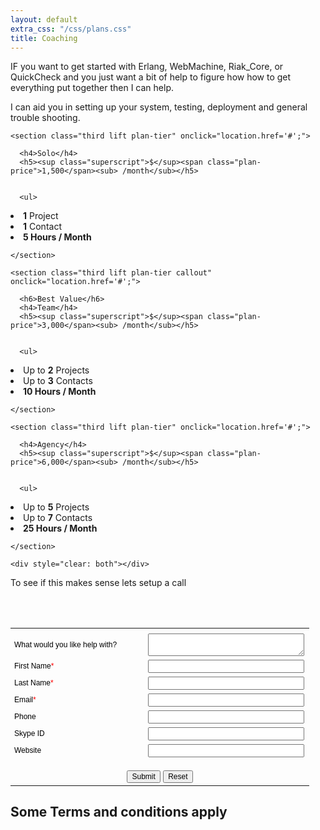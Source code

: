 ```yaml
---
layout: default
extra_css: "/css/plans.css"
title: Coaching
---
```


<div class="wrapper">

IF you want to get started with Erlang, WebMachine, Riak_Core, or
QuickCheck and you just want a bit of help to figure how how to get
everything put together then I can help. 

I can aid you in setting up your system, testing, deployment and
general trouble shooting. 
</div>

  <section class="layer plans">
  <section>

    <section class="third lift plan-tier" onclick="location.href='#';">

      <h4>Solo</h4>
      <h5><sup class="superscript">$</sup><span class="plan-price">1,500</span><sub> /month</sub></h5>


      <ul>
<li><strong>1</strong> Project</li>
<li><strong>1</strong> Contact</li>
<li><strong>5 Hours / Month</strong></li>

</ul>

    </section>

    <section class="third lift plan-tier callout" onclick="location.href='#';">

      <h6>Best Value</h6>
      <h4>Team</h4>
      <h5><sup class="superscript">$</sup><span class="plan-price">3,000</span><sub> /month</sub></h5>


      <ul>
<li>Up to <strong>2</strong> Projects</li>
<li>Up to <strong>3</strong> Contacts</li>
<li><strong>10 Hours / Month </strong></li>
</ul>

    </section>

    <section class="third lift plan-tier" onclick="location.href='#';">

      <h4>Agency</h4>
      <h5><sup class="superscript">$</sup><span class="plan-price">6,000</span><sub> /month</sub></h5>


      <ul>
<li>Up to <strong>5</strong> Projects</li>
<li>Up to <strong>7</strong> Contacts</li>
<li><strong>25 Hours / Month </strong></li>

</ul>

    </section>

    <div style="clear: both"></div>
  </section>
</section>



To see if this makes sense lets setup a call 

<div id='crmWebToEntityForm' align='center'>
  <form action='https://crm.zoho.com/crm/WebToLeadForm' name=
	"WebToLeads1240334000000090001" method='post' onsubmit=
	'javascript:document.charset="UTF-8"; return checkMandatery()'
	accept-charset='UTF-8'>
    <input type='text' style='display:none;'
	   name='xnQsjsdp' value='4e1d37cd612948b745afac330b4cc68227fe2f290e22795a3622c39053854599'>
    <input type='hidden' name='zc_gad' id='zc_gad' value=''>
    <input type='text' style='display:none;' name='xmIwtLD' value=
	   '5e11af130c09f2a9e0f5f03ecb2fd30a98cbccf0f563b65cfc496fb2b8ae7e64'>
    <input type='text' style='display:none;' name='actionType' value=
	   'TGVhZHM='> <input type='text' style='display:none;' name=
			      'returnURL' value='http://zachkessin.com/coaching.html'><br>
    <br>
    <table border="0" cellspacing="0" cellpadding='6' width="600"
	   style='color:black'>
      <tr>
	<td colspan='2' align='left' style=
	    'color:black;font-family:Arial;font-size:14px;'></td>
      </tr>
      <tr>
	<td nowrap='nowrap' align='left' style=
	    'font-size:12px;font-family:Arial;width:200px;'>What would you like
	  help with?</td>
	<td style='width:250px;'>
	  <textarea style='width:250px;' name='Description' maxlength='1000'
		    width='250' height='250'>
	</textarea></td>
      </tr>
      <tr>
	<td nowrap='nowrap' align='left' style=
	    'font-size:12px;font-family:Arial;width:200px;'>First
	  Name<span style='color:red;'>*</span></td>
	<td style='width:250px;'><input type='text' style='width:250px;'
					maxlength='40' name='First Name'></td>
      </tr>
      <tr>
	<td nowrap='nowrap' align='left' style=
	    'font-size:12px;font-family:Arial;width:200px;'>Last
	  Name<span style='color:red;'>*</span></td>
	<td style='width:250px;'><input type='text' style='width:250px;'
					maxlength='80' name='Last Name'></td>
      </tr>
      <tr>
	<td nowrap='nowrap' align='left' style=
	    'font-size:12px;font-family:Arial;width:200px;'>Email<span style=
								       'color:red;'>*</span></td>
	<td style='width:250px;'><input type='text' style='width:250px;'
					maxlength='100' name='Email'></td>
      </tr>
      <tr>
	<td nowrap='nowrap' align='left' style=
	    'font-size:12px;font-family:Arial;width:200px;'>Phone</td>
	<td style='width:250px;'><input type='text' style='width:250px;'
					maxlength='30' name='Phone'></td>
      </tr>
      <tr>
	<td nowrap='nowrap' align='left' style=
	    'font-size:12px;font-family:Arial;width:200px;'>Skype ID</td>
	<td style='width:250px;'><input type='text' style='width:250px;'
					maxlength='50' name='Skype ID'></td>
      </tr>
      <tr>
	<td nowrap='nowrap' align='left' style=
	    'font-size:12px;font-family:Arial;width:200px;'>Website</td>
	<td style='width:250px;'><input type='text' style='width:250px;'
					maxlength='255' name='Website'></td>
      </tr>
      <tr>
	<td colspan='2' align='center' style='padding-top: 15px;'>
	  <input style='font-size:12px;color:black' type='submit' value=
		 'Submit'> <input type='reset' style='font-size:12px;color:black'
				  value='Reset'></td>
      </tr>
    </table>
    <script type="text/javascript">
 var mndFileds=new Array('First Name','Last Name','Email');var fldLangVal=new Array('First Name','Last Name','Email');function reloadImg(){if(document.getElementById('imgid').src.indexOf('&d') !== -1 ){document.getElementById('imgid').src=document.getElementById('imgid').src.substring(0,document.getElementById('imgid').src.indexOf('&d'))+'&d'+new Date().getTime();}else{document.getElementById('imgid').src = document.getElementById('imgid').src+'&d'+new Date().getTime();}}function checkMandatery(){var name='';var email='';for(i=0;i<mndFileds.length;i++){ var fieldObj=document.forms['WebToLeads1240334000000090001'][mndFileds[i]];if(fieldObj) {if(((fieldObj.value).replace(/^\s+|\s+$/g, '')).length==0){alert(fldLangVal[i] +' cannot be empty'); fieldObj.focus(); return false;}else if(fieldObj.nodeName=='SELECT'){if(fieldObj.options[fieldObj.selectedIndex].value=='-None-'){alert(fldLangVal[i] +' cannot be none'); fieldObj.focus(); return false;}} else if(fieldObj.type =='checkbox'){ if (fieldObj.checked == false){     alert('Please accept  '+fldLangVal[i]); fieldObj.focus();return false;}}try{if(fieldObj.name == 'Last Name'){name = fieldObj.value;}}catch(e){}}}try{if($zoho){var LDTuvidObj = document.forms['WebToLeads1240334000000090001']['LDTuvid'];if(LDTuvidObj){LDTuvidObj.value = $zoho.salesiq.visitor.uniqueid();}var firstnameObj = document.forms['WebToLeads1240334000000090001']['First Name'];if(firstnameObj){name = firstnameObj.value +' '+name;}$zoho.salesiq.visitor.name(name);var emailObj = document.forms['WebToLeads1240334000000090001']['Email'];if(emailObj){email = emailObj.value;$zoho.salesiq.visitor.email(email);}}}catch(e){}}
</script></form>
</div>

## Some Terms and conditions apply

